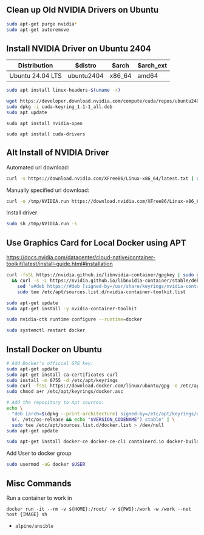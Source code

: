 ## Clean up Old NVIDIA Drivers on Ubuntu

```bash
sudo apt-get purge nvidia*
sudo apt-get autoremove 
```
## Install NVIDIA Driver on Ubuntu 2404

| Distribution     | $distro    | $arch  | $arch_ext |
| ---------------- | ---------- | ------ | --------- |
| Ubuntu 24.04 LTS | ubuntu2404 | x86_64 | amd64     |

```bash
sudo apt install linux-headers-$(uname -r)
```

``` bash
wget https://developer.download.nvidia.com/compute/cuda/repos/ubuntu2404/x86_64/cuda-keyring_1.1-1_all.deb
sudo dpkg -i cuda-keyring_1.1-1_all.deb
sudo apt update
```

```
sudo apt install nvidia-open
```

```
sudo apt install cuda-drivers
```

## Alt Install of NVIDIA Driver

Automated url download:

```bash
curl -s https://download.nvidia.com/XFree86/Linux-x86_64/latest.txt | awk '{print $2}' | xargs -I{} curl -o /tmp/NVIDIA.run https://download.nvidia.com/XFree86/Linux-x86_64/{}
```

Manually specified url download:

```bash
curl -o /tmp/NVIDIA.run https://download.nvidia.com/XFree86/Linux-x86_64/570.124.04/NVIDIA-Linux-x86_64-570.124.04.run
```

Install driver

```bash
sudo sh /tmp/NVIDIA.run -s
```

## Use Graphics Card for Local Docker using APT

https://docs.nvidia.com/datacenter/cloud-native/container-toolkit/latest/install-guide.html#installation

``` bash
curl -fsSL https://nvidia.github.io/libnvidia-container/gpgkey | sudo gpg --dearmor -o /usr/share/keyrings/nvidia-container-toolkit-keyring.gpg \
  && curl -s -L https://nvidia.github.io/libnvidia-container/stable/deb/nvidia-container-toolkit.list | \
    sed 's#deb https://#deb [signed-by=/usr/share/keyrings/nvidia-container-toolkit-keyring.gpg] https://#g' | \
    sudo tee /etc/apt/sources.list.d/nvidia-container-toolkit.list
```

``` bash
sudo apt-get update
sudo apt-get install -y nvidia-container-toolkit
```

``` bash
sudo nvidia-ctk runtime configure --runtime=docker
```

``` bash
sudo systemctl restart docker
```
## Install Docker on Ubuntu

``` bash
# Add Docker's official GPG key:
sudo apt-get update
sudo apt-get install ca-certificates curl
sudo install -m 0755 -d /etc/apt/keyrings
sudo curl -fsSL https://download.docker.com/linux/ubuntu/gpg -o /etc/apt/keyrings/docker.asc
sudo chmod a+r /etc/apt/keyrings/docker.asc

# Add the repository to Apt sources:
echo \
  "deb [arch=$(dpkg --print-architecture) signed-by=/etc/apt/keyrings/docker.asc] https://download.docker.com/linux/ubuntu \
  $(. /etc/os-release && echo "$VERSION_CODENAME") stable" | \
  sudo tee /etc/apt/sources.list.d/docker.list > /dev/null
sudo apt-get update
```


```bash
sudo apt-get install docker-ce docker-ce-cli containerd.io docker-buildx-plugin docker-compose-plugin
```

Add User to docker group

``` bash
sudo usermod -aG docker $USER
```

## Misc Commands

Run a container to work in

```
docker run -it --rm -v ${HOME}:/root/ -v ${PWD}:/work -w /work --net host {IMAGE} sh
```

 - `alpine/ansible`
